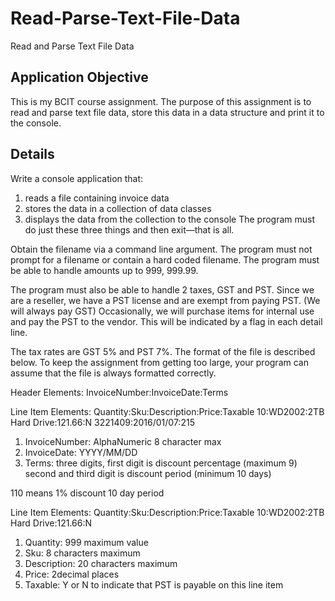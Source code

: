 # Read-Parse-Text-File-Data
Read and Parse Text File Data

## Application Objective
This is my BCIT course assignment. The purpose of this assignment is to read and parse text file data, store this data in a data structure and print it to the console.

## Details
Write a console application that:
1) reads a file containing invoice data
2) stores the data in a collection of data classes
3) displays the data from the collection to the console The program must do just these three things and then exit—that is all.

Obtain the filename via a command line argument. The program must not prompt for a filename or contain a hard coded filename.
The program must be able to handle amounts up to 999, 999.99.

The program must also be able to handle 2 taxes, GST and PST. Since we are a reseller, we have a PST license and are exempt from paying PST. (We will always pay GST) Occasionally, we will purchase items for internal use and pay the PST to the vendor. This will be indicated by a flag in each detail line.

The tax rates are GST 5% and PST 7%.
The format of the file is described below. To keep the assignment from getting too large, your program can assume that the file is always formatted correctly.

Header Elements:
InvoiceNumber:InvoiceDate:Terms

Line Item Elements:
Quantity:Sku:Description:Price:Taxable
10:WD2002:2TB Hard Drive:121.66:N
3221409:2016/01/07:215
1) InvoiceNumber: AlphaNumeric 8 character max
2) InvoiceDate: YYYY/MM/DD
3) Terms: three digits, first digit is discount percentage (maximum 9) second and third digit is discount period (minimum 10 days)

110 means 1% discount 10 day period

Line Item Elements:
Quantity:Sku:Description:Price:Taxable
10:WD2002:2TB Hard Drive:121.66:N

1) Quantity: 999 maximum value
2) Sku: 8 characters maximum
3) Description: 20 characters maximum
4) Price: 2decimal places
5) Taxable: Y or N to indicate that PST is payable on this line item
